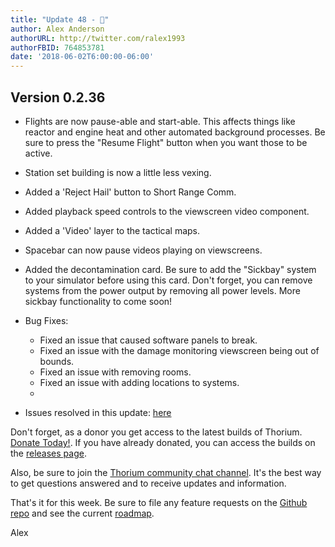 ```yaml
---
title: "Update 48 - 💉"
author: Alex Anderson
authorURL: http://twitter.com/ralex1993
authorFBID: 764853781
date: '2018-06-02T6:00:00-06:00'
---
```


## Version 0.2.36

* Flights are now pause-able and start-able. This affects things like reactor
  and engine heat and other automated background processes. Be sure to press the
  "Resume Flight" button when you want those to be active.
* Station set building is now a little less vexing.
* Added a 'Reject Hail' button to Short Range Comm.
* Added playback speed controls to the viewscreen video component.
* Added a 'Video' layer to the tactical maps.
* Spacebar can now pause videos playing on viewscreens.
* Added the decontamination card. Be sure to add the "Sickbay" system to your
  simulator before using this card. Don't forget, you can remove systems from
  the power output by removing all power levels. More sickbay functionality to
  come soon!

* Bug Fixes:
  * Fixed an issue that caused software panels to break.
  * Fixed an issue with the damage monitoring viewscreen being out of bounds.
  * Fixed an issue with removing rooms.
  * Fixed an issue with adding locations to systems.
  *

- Issues resolved in this update:
  [here](https://github.com/Thorium-Sim/thorium/issues?utf8=✓&q=is%3Aissue+is%3Aclosed+closed%3A2018-05-26..2018-06-02)

Don't forget, as a donor you get access to the latest builds of Thorium.
[Donate Today!](/en/donate). If you have already donated, you can access the
builds on the [releases page](/en/releases).

Also, be sure to join the
[Thorium community chat channel](https://discord.gg/UvxTQZz). It's the best way
to get questions answered and to receive updates and information.

That's it for this week. Be sure to file any feature requests on the
[Github repo](https://github.com/Thorium-Sim/thorium/issues) and see the current
[roadmap](https://github.com/Thorium-Sim/thorium/projects/2).

Alex

